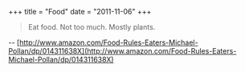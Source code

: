 +++
title = "Food"
date = "2011-11-06"
+++

> Eat food. Not too much. Mostly plants.

-- [http://www.amazon.com/Food-Rules-Eaters-Michael-Pollan/dp/014311638X](http://www.amazon.com/Food-Rules-Eaters-Michael-Pollan/dp/014311638X)

